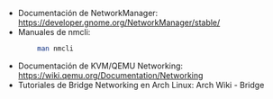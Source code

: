 - Documentación de NetworkManager: https://developer.gnome.org/NetworkManager/stable/
- Manuales de nmcli:
```bash
        man nmcli
```
- Documentación de KVM/QEMU Networking: https://wiki.qemu.org/Documentation/Networking
- Tutoriales de Bridge Networking en Arch Linux: Arch Wiki - Bridge